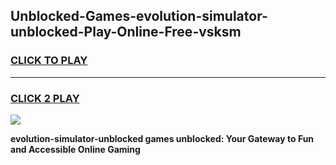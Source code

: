 
## Unblocked-Games-evolution-simulator-unblocked-Play-Online-Free-vsksm
<h3>
<a href="https://premium76.site?title=evolution-simulator-unblocked&ref=26A">CLICK TO PLAY</a></h3>
<hr>

<h3>
<a href="https://premium76.site?title=evolution-simulator-unblocked&ref=26A">CLICK 2 PLAY</a>
  
</h3>

<a href="https://premium76.site?title=evolution-simulator-unblocked&ref=26A"><img src="https://clearcache.store/games.png"></a>


**evolution-simulator-unblocked games unblocked: Your Gateway to Fun and Accessible Online Gaming**
